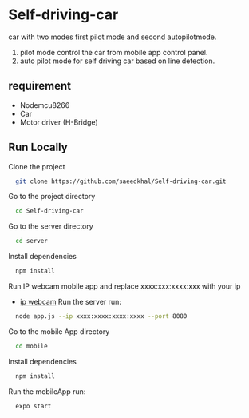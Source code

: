 # Self-driving-car
car with two modes first pilot mode and second autopilotmode.
1. pilot mode control the car from mobile app control panel.
2. auto pilot mode for self driving car based on line detection.
## requirement

* Nodemcu8266
* Car
* Motor driver (H-Bridge)

## Run Locally

Clone the project

```bash
  git clone https://github.com/saeedkhal/Self-driving-car.git
```

Go to the project directory

```bash
  cd Self-driving-car
```
Go to the server directory

```bash
  cd server
```

Install dependencies

```bash
  npm install
```
Run IP webcam mobile app and replace xxxx:xxx:xxxx:xxx with your  ip 
- [ip webcam](https://play.google.com/store/apps/details?id=com.pas.webcam&hl=ar&gl=US)
Run the server run:
```sh
  node app.js --ip xxxx:xxxx:xxxx:xxxx --port 8080
```
Go to the mobile App directory

```bash
  cd mobile
```
Install dependencies

```bash
  npm install
```
Run the mobileApp run:
```sh
  expo start 
```

